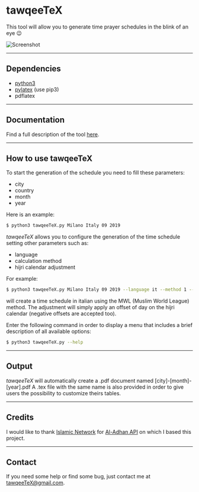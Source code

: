 # tawqeeTeX

This tool will allow you to generate time prayer schedules in the blink of an eye 😉

![Screenshot](https://imgur.com/af2nIWq.png)

---

## Dependencies
* [python3](https://www.python.org/downloads/)
* [pylatex](https://pypi.org/project/PyLaTeX/) (use pip3)
* pdflatex

---

## Documentation

Find a full description of the tool [here](https://ayoubsabri.github.io/tawqeetex/).

---

## How to use tawqeeTeX

To start the generation of the schedule you need to fill these parameters:
* city
* country
* month
* year

Here is an example:

```bash
$ python3 tawqeeTeX.py Milano Italy 09 2019
```

_tawqeeTeX_ allows you to configure the generation of the time schedule setting other parameters such as:
* language
* calculation method
* hijri calendar adjustment

For example:

```bash
$ python3 tawqeeTeX.py Milano Italy 09 2019 --language it --method 1 --adj 1
```

will create a time schedule in italian using the MWL (Muslim World League) method. The adjustment
will simply apply an offset of day on the hijri calendar (negative offsets are accepted too).

Enter the following command in order to display a menu that includes a brief description of all available options:

```bash
$ python3 tawqeeTeX.py --help
```

---

## Output

_tawqeeTeX_ will automatically create a .pdf document named [city]-[month]-[year].pdf
A .tex file with the same name is also provided in order to give users the possibility to customize theirs tables.

---

## Credits

I would like to thank [Islamic Network](https://github.com/islamic-network) for [Al-Adhan API](https://github.com/islamic-network/api.aladhan.com) on which I based this project.

---

## Contact

If you need some help or find some bug, just contact me at <tawqeeTeX@gmail.com>.
